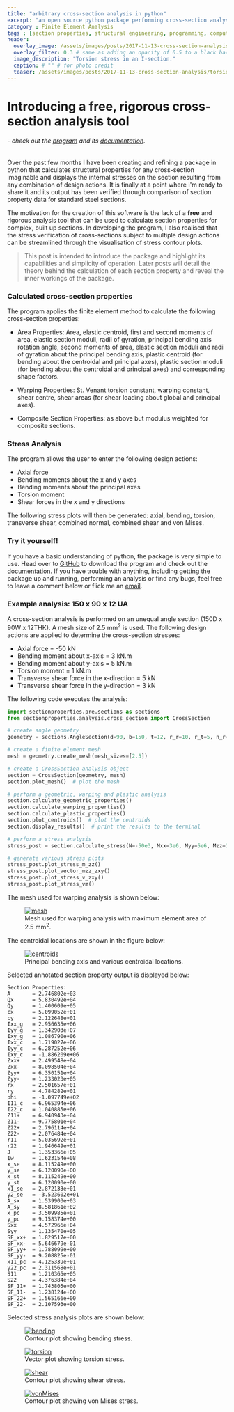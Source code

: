```yaml
---
title: "arbitrary cross-section analysis in python"
excerpt: "an open source python package performing cross-section analysis on arbitrary sections"
category : Finite Element Analysis
tags : [section properties, structural engineering, programming, computational mechanics]
header:
  overlay_image: /assets/images/posts/2017-11-13-cross-section-analysis/torsion-stress.png
  overlay_filter: 0.3 # same as adding an opacity of 0.5 to a black background
  image_description: "Torsion stress in an I-section."
  caption: # "" # for photo credit
  teaser: /assets/images/posts/2017-11-13-cross-section-analysis/torsion-stress.png
---
```


# Introducing a free, rigorous cross-section analysis tool

###### - *check out the [program](https://github.com/robbievanleeuwen/section-properties) and its [documentation](https://sectionproperties.readthedocs.io/).*

Over the past few months I have been creating and refining a package in python that calculates structural properties for any cross-section imaginable and displays the internal stresses on the section resulting from any combination of design actions. It is finally at a point where I'm ready to share it and its output has been verified through comparison of section property data for standard steel sections.

The motivation for the creation of this software is the lack of a **free** and rigorous analysis tool that can be used to calculate section properties for complex, built up sections. In developing the program, I also realised that the stress verification of cross-sections subject to multiple design actions can be streamlined through the visualisation of stress contour plots.

>This post is intended to introduce the package and highlight its capabilities and simplicity of operation. Later posts will detail the theory behind the calculation of each section property and reveal the inner workings of the package.

### Calculated cross-section properties

The program applies the finite element method to calculate the following cross-section properties:

* Area Properties: Area, elastic centroid, first and second moments of area, elastic section moduli, radii of gyration, principal bending axis rotation angle, second moments of area, elastic section moduli and radii of gyration about the principal bending axis, plastic centroid (for bending about the centroidal and principal axes), plastic section moduli (for bending about the centroidal and principal axes) and corresponding shape factors.

* Warping Properties: St. Venant torsion constant, warping constant, shear centre, shear areas (for shear loading about global and principal axes).

* Composite Section Properties: as above but modulus weighted for composite sections.

### Stress Analysis

The program allows the user to enter the following design actions:

* Axial force
* Bending moments about the x and y axes
* Bending moments about the principal axes
* Torsion moment
* Shear forces in the x and y directions

The following stress plots will then be generated: axial, bending, torsion, transverse shear, combined normal, combined shear and von Mises.

### Try it yourself!

If you have a basic understanding of python, the package is very simple to use. Head over to [GitHub](https://github.com/robbievanleeuwen/section-properties) to download the program and check out the [documentation](https://sectionproperties.readthedocs.io/). If you have trouble with anything, including getting the package up and running, performing an analysis or find any bugs, feel free to leave a comment below or flick me an [email](mailto:robbie.vanleeuwen@gmail.com).

### Example analysis: 150 x 90 x 12 UA

A cross-section analysis is performed on an unequal angle section (150D x 90W x 12THK). A mesh size of 2.5 mm<sup>2</sup> is used. The following design actions are applied to determine the cross-section stresses:

* Axial force = -50 kN
* Bending moment about x-axis = 3 kN.m
* Bending moment about y-axis = 5 kN.m
* Torsion moment = 1 kN.m
* Transverse shear force in the x-direction = 5 kN
* Transverse shear force in the y-direction = 3 kN

The following code executes the analysis:

```python
import sectionproperties.pre.sections as sections
from sectionproperties.analysis.cross_section import CrossSection

# create angle geometry
geometry = sections.AngleSection(d=90, b=150, t=12, r_r=10, r_t=5, n_r=16)

# create a finite element mesh
mesh = geometry.create_mesh(mesh_sizes=[2.5])

# create a CrossSection analysis object
section = CrossSection(geometry, mesh)
section.plot_mesh()  # plot the mesh

# perform a geometric, warping and plastic analysis
section.calculate_geometric_properties()
section.calculate_warping_properties()
section.calculate_plastic_properties()
section.plot_centroids()  # plot the centroids
section.display_results()  # print the results to the terminal

# perform a stress analysis
stress_post = section.calculate_stress(N=-50e3, Mxx=3e6, Myy=5e6, Mzz=1e6, Vx=5e3, Vy=3e3)

# generate various stress plots
stress_post.plot_stress_m_zz()
stress_post.plot_vector_mzz_zxy()
stress_post.plot_stress_v_zxy()
stress_post.plot_stress_vm()
```

The mesh used for warping analysis is shown below:

<figure>
  <a href="/assets/images/posts/2017-11-13-cross-section-analysis/mesh.png">
    <img src="/assets/images/posts/2017-11-13-cross-section-analysis/mesh.png" alt="mesh">
  </a>
  <figcaption>Mesh used for warping analysis with maximum element area of 2.5 mm<sup>2</sup>.</figcaption>
</figure>

The centroidal locations are shown in the figure below:

<figure>
  <a href="/assets/images/posts/2017-11-13-cross-section-analysis/centroid.png">
    <img src="/assets/images/posts/2017-11-13-cross-section-analysis/centroid.png" alt="centroids">
  </a>
  <figcaption>Principal bending axis and various centroidal locations.</figcaption>
</figure>

Selected annotated section property output is displayed below:

```
Section Properties:
A       = 2.746802e+03
Qx      = 5.830492e+04
Qy      = 1.400609e+05
cx      = 5.099052e+01
cy      = 2.122648e+01
Ixx_g   = 2.956635e+06
Iyy_g   = 1.342903e+07
Ixy_g   = 1.086790e+06
Ixx_c   = 1.719027e+06
Iyy_c   = 6.287252e+06
Ixy_c   = -1.886209e+06
Zxx+    = 2.499548e+04
Zxx-    = 8.098504e+04
Zyy+    = 6.350151e+04
Zyy-    = 1.233023e+05
rx      = 2.501657e+01
ry      = 4.784282e+01
phi     = -1.097749e+02
I11_c   = 6.965394e+06
I22_c   = 1.040885e+06
Z11+    = 6.940943e+04
Z11-    = 9.775801e+04
Z22+    = 2.796114e+04
Z22-    = 2.076484e+04
r11     = 5.035692e+01
r22     = 1.946649e+01
J       = 1.353366e+05
Iw      = 1.623154e+08
x_se    = 8.115249e+00
y_se    = 6.120090e+00
x_st    = 8.115249e+00
y_st    = 6.120090e+00
x1_se   = 2.872133e+01
y2_se   = -3.523602e+01
A_sx    = 1.539903e+03
A_sy    = 8.581861e+02
x_pc    = 3.509985e+01
y_pc    = 9.158374e+00
Sxx     = 4.572966e+04
Syy     = 1.135470e+05
SF_xx+  = 1.829517e+00
SF_xx-  = 5.646679e-01
SF_yy+  = 1.788099e+00
SF_yy-  = 9.208825e-01
x11_pc  = 4.125339e+01
y22_pc  = 2.311568e+01
S11     = 1.210365e+05
S22     = 4.376384e+04
SF_11+  = 1.743805e+00
SF_11-  = 1.238124e+00
SF_22+  = 1.565166e+00
SF_22-  = 2.107593e+00
```

Selected stress analysis plots are shown below:

<figure>
  <a href="/assets/images/posts/2017-11-13-cross-section-analysis/bending.png">
    <img src="/assets/images/posts/2017-11-13-cross-section-analysis/bending.png" alt="bending">
  </a>
  <figcaption>Contour plot showing bending stress.</figcaption>
</figure>

<figure>
  <a href="/assets/images/posts/2017-11-13-cross-section-analysis/torsion.png">
    <img src="/assets/images/posts/2017-11-13-cross-section-analysis/torsion.png" alt="torsion">
  </a>
  <figcaption>Vector plot showing torsion stress.</figcaption>
</figure>

<figure>
  <a href="/assets/images/posts/2017-11-13-cross-section-analysis/shear.png">
    <img src="/assets/images/posts/2017-11-13-cross-section-analysis/shear.png" alt="shear">
  </a>
  <figcaption>Contour plot showing shear stress.</figcaption>
</figure>

<figure>
  <a href="/assets/images/posts/2017-11-13-cross-section-analysis/vonMises.png">
    <img src="/assets/images/posts/2017-11-13-cross-section-analysis/vonMises.png" alt="vonMises">
  </a>
  <figcaption>Contour plot showing von Mises stress.</figcaption>
</figure>

<script type="text/javascript" src="//downloads.mailchimp.com/js/signup-forms/popup/unique-methods/embed.js" data-dojo-config="usePlainJson: true, isDebug: false"></script><script type="text/javascript">window.dojoRequire(["mojo/signup-forms/Loader"], function(L) { L.start({"baseUrl":"mc.us19.list-manage.com","uuid":"541c65ecb1b23522bcf1300db","lid":"b7a47b4e83","uniqueMethods":true}) })</script>
